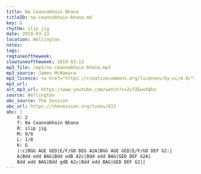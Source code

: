 ```yaml
---
title: Na Ceannabhain Bhana
titleID: na-ceannabhain-bhana.md
key: G
rhythm: slip jig
date: 2019-03-13
location: Wellington
notes:
tags:
regtuneoftheweek:
slowtuneoftheweek: 2019-03-13
mp3_file: /mp3/na-ceannabhain-bhana.mp3
mp3_source: James McNamara
mp3_licence: <a href="https://creativecommons.org/licenses/by-nc/4.0/">CC-BY-NC-4.0</a>
mp3_url:
alt_mp3_url: https://www.youtube.com/watch?v=Zv7ZEwvhAho
source: Wellington
abc_source: The Session
abc_url: https://thesession.org/tunes/612
abc: |
    X: 2
    T: Na Ceannabhain Bhana
    R: slip jig
    M: 9/8
    L: 1/8
    K: G
    |:c|BGG AGE GED|E/F/GD DEG A2A|BGG AGE GED|E/F/GD DEF G2:|
    A|Bdd edd BAG|Bdd edB A2c|Bdd edd BAG|GED DEF G2A|
    Bdd edd BAG|Bdd gdB A2c|Bdd edd BAG|GED DEF G2||
---
```

